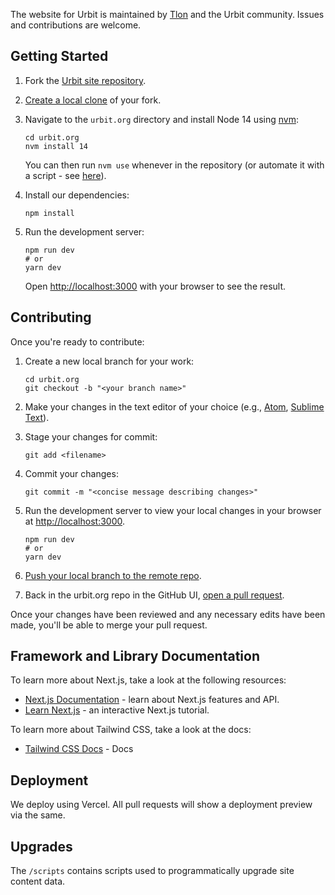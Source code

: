 The website for Urbit is maintained by [Tlon](https://tlon.io) and the Urbit community. Issues and contributions are welcome.

## Getting Started

1. Fork the [Urbit site repository](https://github.com/urbit/urbit.org).

2. [Create a local clone](https://help.github.com/articles/cloning-a-repository/) of your fork.

3. Navigate to the `urbit.org` directory and install Node 14 using [nvm](https://github.com/nvm-sh/nvm):

    ```shell
    cd urbit.org
    nvm install 14
    ```
    You can then run `nvm use` whenever in the repository (or automate it with a script - see [here](https://github.com/nvm-sh/nvm#deeper-shell-integration)).

4. Install our dependencies:

    ```shell
    npm install
    ```
    
5. Run the development server:

    ```shell
    npm run dev
    # or
    yarn dev
    ```

    Open [http://localhost:3000](http://localhost:3000) with your browser to see the result.
    
## Contributing

Once you're ready to contribute:

1. Create a new local branch for your work:

    ``` shell
    cd urbit.org
    git checkout -b "<your branch name>"
    ```

2. Make your changes in the text editor of your choice (e.g., [Atom](https://atom.io/), [Sublime Text](https://www.sublimetext.com/)).

3. Stage your changes for commit:

    ```
    git add <filename>
    ```

4. Commit your changes:

    ```
    git commit -m "<concise message describing changes>"
    ```

5. Run the development server to view your local changes in your browser at [http://localhost:3000](http://localhost:3000).

    ```shell
    npm run dev
    # or
    yarn dev
    ```

6. [Push your local branch to the remote repo](https://help.github.com/articles/pushing-to-a-remote/).

7. Back in the urbit.org repo in the GitHub UI, [open a pull request](https://github.com/urbit/urbit.org/pulls).

Once your changes have been reviewed and any necessary edits have been made, you'll be able to merge your pull request.

## Framework and Library Documentation

To learn more about Next.js, take a look at the following resources:

- [Next.js Documentation](https://nextjs.org/docs) - learn about Next.js features and API.
- [Learn Next.js](https://nextjs.org/learn) - an interactive Next.js tutorial.

To learn more about Tailwind CSS, take a look at the docs:

- [Tailwind CSS Docs](https://tailwindcss.com/docs) - Docs

## Deployment

We deploy using Vercel. All pull requests will show a deployment preview via the same.

## Upgrades

The `/scripts` contains scripts used to programmatically upgrade site content data.